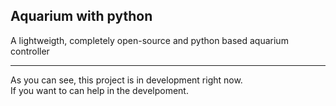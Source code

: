 Aquarium with python
----------------------
A lightweigth, completely open-source and python based aquarium controller

--------------------
As you can see, this project is in development right now.  
If you want to can help in the develpoment.
